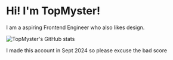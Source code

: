 # Hi! I'm TopMyster!

I am a aspiring Frontend Engineer who also likes design.


![TopMyster's GitHub stats](https://github-readme-stats.vercel.app/api?username=Topmyster)

I made this account in Sept 2024 so please excuse the bad score

